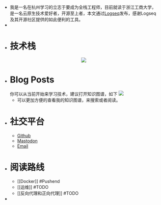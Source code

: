 - 我是一名在杭州学习的立志于要成为全栈工程师，目前就读于浙江工商大学，是一名云原生技术爱好者，开源至上者，本文通过[Logseq](https://logseq.com)发布，感谢Logseq及其开源社区提供的如此便利的工具。
-
- # 技术栈
  <p align="center">
  <a href="https://skillicons.dev">
    <img src="https://skillicons.dev/icons?i=androidstudio,anaconda,arduino,c,cpp,clion,cloudflare,css,discord,docker,figma,flutter,github,git,gmail,go,idea,kotlin,kubernetes,latex,linux,md,mastodon,mongodb,mysql,nginx,npm,obsidian,postgres,pycharm,py,rabbitmq,raspberrypi,react,redis,sqlite,vim,vercel,vue,webstorm" />
  </a>
  </p>
- # Blog Posts
  <!-- BLOG-POST-LIST:START -->
  你可以从当前开始来学习技术，建议打开知识图谱，如下
  ![](https://wima.resoras.com/2024/03/27/660399c05c2e2.webp)
	- 可以更加方便的查看我的知识图谱，来搜索或者阅读。
- # 社交平台
	- [Github](https://github.com/JDruk)
	- [Mastodon](xxx)
	- [Email](documents@sent.com)
- # 阅读路线
	- [[Docker]] #Pushend
	- [[运维]] #TODO
	- [[反向代理和正向代理]] #TODO
-